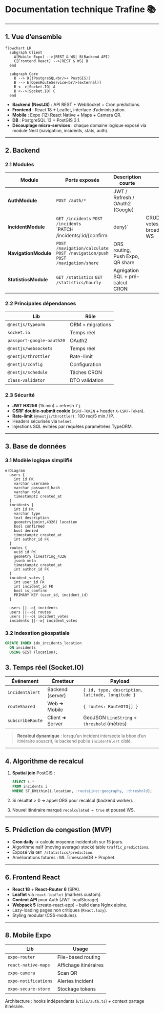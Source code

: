 # Documentation technique Trafine 📚

---

## 1. Vue d’ensemble

```mermaid
flowchart LR
  subgraph Client
    A[Mobile Expo] -->|REST & WS| B(Backend API)
    C[Frontend React] -->|REST & WS| B
  end

  subgraph Core
    B --> D[(PostgreSQL<br/>+ PostGIS)]
    B --> E[OpenRouteService<br/>(external)]
    B <-->|Socket.IO| A
    B <-->|Socket.IO| C
  end
````

* **Backend (NestJS)** : API REST + WebSocket + Cron prédictions.
* **Frontend** : React 18 + Leaflet, interface d’administration.
* **Mobile** : Expo (12) React Native + Maps + Camera QR.
* **DB** : PostgreSQL 13 + PostGIS 3.1.
* **Découplage micro-services** : chaque domaine logique exposé via module Nest (navigation, incidents, stats, auth).

---

## 2. Backend

### 2.1 Modules

| Module               | Ports exposés                                                                         | Description courte               |                               |
| -------------------- | ------------------------------------------------------------------------------------- | -------------------------------- | ----------------------------- |
| **AuthModule**       | `POST /auth/*`                                                                        | JWT / Refresh / OAuth2 (Google)  |                               |
| **IncidentModule**   | `GET /incidents` `POST /incidents`<br/>\`PATCH /incidents/\:id/{confirm               | deny}\`                          | CRUD + votes, broadcasting WS |
| **NavigationModule** | `POST /navigation/calculate`<br/>`POST /navigation/push`<br/>`POST /navigation/share` | ORS routing, Push Expo, QR share |                               |
| **StatisticsModule** | `GET /statistics` `GET /statistics/hourly`                                            | Agrégation SQL + pré-calcul CRON |                               |

### 2.2 Principales dépendances

| Lib                       | Rôle                 |
| ------------------------- | -------------------- |
| `@nestjs/typeorm`         | ORM + migrations     |
| `socket.io`               | Temps réel           |
| `passport-google-oauth20` | OAuth2               |
| `@nestjs/websockets`      | Temps réel           |
| `@nestjs/throttler`       | Rate-limit           |
| `@nestjs/config`          | Configuration        |
| `@nestjs/schedule`        | Tâches CRON          |
| `class-validator`         | DTO validation       |

### 2.3 Sécurité

* **JWT HS256** (15 min) + refresh 7 j.
* **CSRF double-submit cookie** (`XSRF-TOKEN` + header `X-CSRF-Token`).
* **Rate-limit** (`@nestjs/throttler`) : 100 req/5 min / IP.
* Headers sécurisés via `helmet`.
* Injections SQL évitées par requêtes paramétrées TypeORM.

---

## 3. Base de données

### 3.1 Modèle logique simplifié

```mermaid
erDiagram
  users {
    int id PK
    varchar username
    varchar password_hash
    varchar role
    timestamptz created_at
  }
  incidents {
    int id PK
    varchar type
    text description
    geometry(point,4326) location
    bool confirmed
    bool denied
    timestamptz created_at
    int author_id FK
  }
  routes {
    uuid id PK
    geometry linestring_4326
    jsonb meta
    timestamptz created_at
    int author_id FK
  }
  incident_votes {
    int user_id FK
    int incident_id FK
    bool is_confirm
    PRIMARY KEY (user_id, incident_id)
  }

  users ||--o{ incidents
  users ||--o{ routes
  users ||--o{ incident_votes
  incidents ||--o{ incident_votes
```

### 3.2 Indexation géospatiale

```sql
CREATE INDEX idx_incidents_location
  ON incidents
  USING GIST (location);
```

## 3. Temps réel (Socket.IO)

| Événement        | Émetteur         | Payload                                          |
| ---------------- | ---------------- | ------------------------------------------------ |
| `incidentAlert`  | Backend (server) | `{ id, type, description, latitude, longitude }` |
| `routeShared`    | Web ➜ Mobile     | `{ routes: RouteDTO[] }`                         |
| `subscribeRoute` | Client ➜ Server  | GeoJSON `LineString` + `threshold` (mètres)      |

> **Recalcul dynamique** : lorsqu’un incident intersecte la bbox
> d’un itinéraire souscrit, le backend publie `incidentAlert` ciblé.

---

## 4. Algorithme de recalcul

1. **Spatial join** PostGIS :

   ```sql
   SELECT i.*
   FROM incidents i
   WHERE ST_DWithin(i.location, :routeLine::geography, :threshold);
   ```
2. Si résultat > 0 ➜ appel ORS pour recalcul (backend worker).
3. Nouvel itinéraire marqué `recalculated = true` et poussé WS.

---

## 5. Prédiction de congestion (MVP)

* **Cron daily** → calcule moyenne incidents/h sur 15 jours.
* Algorithme naïf (moving average) stocké table `traffic_predictions`.
* Exposé via `GET /statistics/prediction`.
* Améliorations futures : ML TimescaleDB + Prophet.

---

## 6. Frontend React

* **React 18** + **React-Router 6** (SPA).
* **Leaflet** via `react-leaflet` (markers custom).
* **Context API** pour Auth (JWT localStorage).
* **Webpack 5** (create-react-app) – build dans Nginx alpine.
* Lazy-loading pages non critiques (`React.lazy`).
* Styling modular (CSS-modules).

---

## 8. Mobile Expo

| Lib                  | Usage                 |
| -------------------- | --------------------- |
| `expo-router`        | File-based routing    |
| `react-native-maps`  | Affichage itinéraires |
| `expo-camera`        | Scan QR               |
| `expo-notifications` | Alertes incident      |
| `expo-secure-store`  | Stockage tokens       |

Architecture : hooks indépendants (`utils/auth.ts`) + context partage itinéraire.
